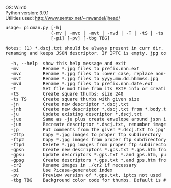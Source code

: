 OS:             Win10
<br>
Python version: 3.9.1
<br>
Utilities used: http://www.sentex.net/~mwandel/jhead/
<pre>
usage: picman.py [-h]
                 (-mv | -mvc | -mvt | -mvd | -T | -tS | -ts TS | -jn | -jnt | -ju | -jue | -jun | -jp | -2ftp | -ftp2 | -ftpd | -gpsn | -gpsu | -gpsg | -cr2)
                 [-pi] [-pv] [-tbg TBG]

Notes: (1) *.dscj.txt should be always present in curr dir. It is used for jpg
renaming and keeps JSON descriptor. If IPTC is empty, jpg comment is used.

  -h, --help  show this help message and exit
  -mv         Rename *.jpg files to prefix.nnn.ext
  -mvc        Rename *.jpg files to lower case, replace non-alphanum characters by dots
  -mvt        Rename *.jpg files to yyyy.mm.dd.hhmmss.jpg
  -mvd        Rename *.jpg files to prefix.nnn.date.ext
  -T          Set file mod time from its EXIF info or creation time if no EXIF
  -tS         Create square thumbs: size 240
  -ts TS      Create square thumbs with given size
  -jn         Create new descriptor *.dscj.txt
  -jnb        Create new descriptor *.dscj.txt from *.body.txt
  -ju         Update existing descriptor *.dscj.txt
  -jue        Same as -ju plus create envelope around json in *.dscj.txt
  -jun        Recreate descriptor *.dscj.txt, renumber images
  -jp         Put comments from the given *.dscj.txt to jpg's
  -2ftp       Copy *.jpg images to proper ftp subdirectory
  -ftp2       Copy *.jpg images from proper ftp subdirectory
  -ftpd       Delete *.jpg images from proper ftp subdirectory
  -gpsn       Create new descriptors *.gps.txt *.gps.htm from Android *.csv files
  -gpsu       Update descriptors *.gps.txt *.and gps.htm, put *.gps.txt info to image files
  -gpsg       Create descriptors *.gps.txt *.and gps.htm from *.jpg
  -cr2        Rename images in ./cr2 if necessary
  -pi         Use Picasa-generated index
  -pv         Preview version of *.gps.txt, iptcs not used
  -tbg TBG    Background color code for thumbs. Default is #c0c0c0
  </pre>
